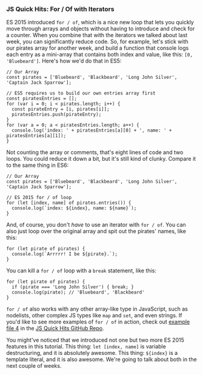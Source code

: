 ### JS Quick Hits: For / Of with Iterators

ES 2015 introduced `for / of`, which is a nice new loop that lets you quickly move through arrays and objects without having to introduce and check for a counter. When you combine that with the iterators we talked about last week, you can significantly reduce code. So, for example, let's stick with our pirates array for another week, and build a function that console logs each entry as a mini-array that contains both index and value, like this: `[0, 'Bluebeard']`. Here's how we'd do that in ES5:

```
// Our Array
const pirates = ['Bluebeard', 'Blackbeard', 'Long John Silver', 'Captain Jack Sparrow'];

// ES5 requires us to build our own entries array first
const piratesEntries = [];
for (var i = 0; i < pirates.length; i++) {
  const pirateEntry = [i, pirates[i]];
  piratesEntries.push(pirateEntry);
}
for (var a = 0; a < piratesEntries.length; a++) {
  console.log('index: ' + piratesEntries[a][0] + ', name: ' + piratesEntries[a][1]);
}
```

Not counting the array or comments, that's eight lines of code and two loops. You could reduce it down a bit, but it's still kind of clunky. Compare it to the same thing in ES6:

```
// Our Array
const pirates = ['Bluebeard', 'Blackbeard', 'Long John Silver', 'Captain Jack Sparrow'];

// ES 2015 for / of loop
for (let [index, name] of pirates.entries()) {
  console.log(`index: ${index}, name: ${name}`);
}
```

And, of course, you don't *have* to use an iterator with `for / of`. You can also just loop over the original array and spit out the pirates' names, like this:

```
for (let pirate of pirates) {
  console.log(`Arrrrr! I be ${pirate}.`);
}
```

You can kill a `for / of` loop with a `break` statement, like this:

```
for (let pirate of pirates) {
  if (pirate === 'Long John Silver') { break; }
  console.log(pirate); // 'Bluebeard', 'Blackbeard'
}
```

`for / of` also works with any other array-like type in JavaScript, such as nodelists, other complex JS types like `map` and `set`, and even strings. If you'd like to see more examples of `for / of` in action, check out [example file 4]() in the [JS Quick Hits GitHub Repo](https://github.com/CloseBrace/jsqh).

You might've noticed that we introduced not one but two more ES 2015 features in this tutorial. This thing: `let [index, name]` is variable destructuring, and it is absolutely awesome. This thing: `${index}` is a template literal, and it is also awesome. We're going to talk about both in the next couple of weeks.
